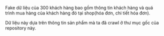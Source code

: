 Fake dữ liệu của 300 khách hàng bao gồm thông tin khách hàng và quá trình mua hàng của khách hàng đó tại shop(hóa đơn, chi tiết hóa đơn).

Dữ liệu này dựa trên thông tin sản phẩm mà ta đã crawl ở thư mục gốc của repository này.
